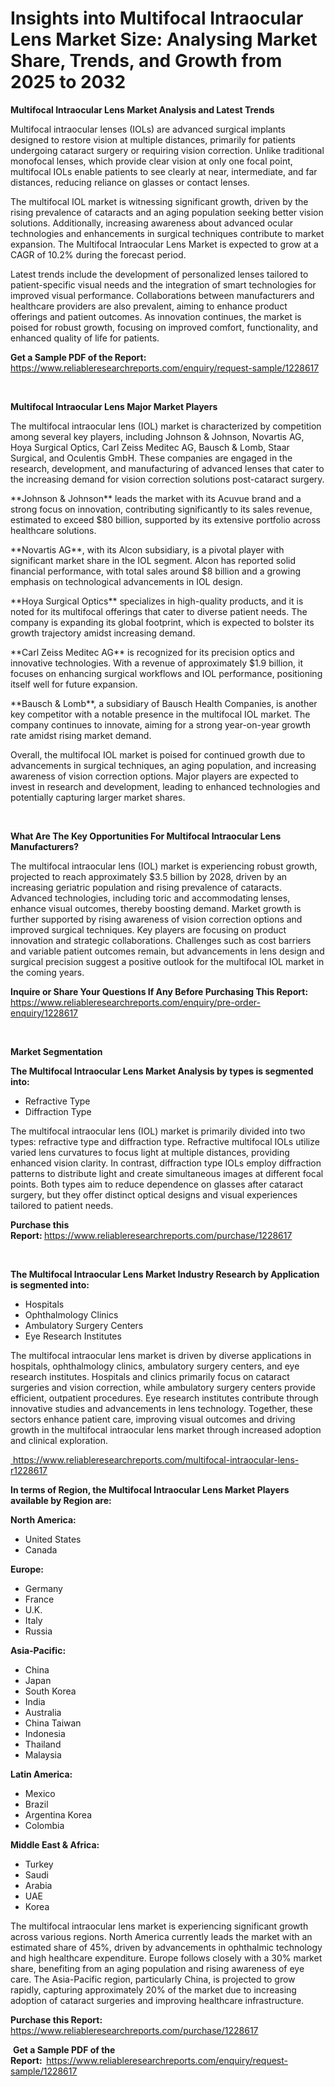 <p><h1>Insights into Multifocal Intraocular Lens Market Size: Analysing Market Share, Trends, and Growth from 2025 to 2032</h1></p><p><strong>Multifocal Intraocular Lens Market Analysis and Latest Trends</strong></p>
<p><p>Multifocal intraocular lenses (IOLs) are advanced surgical implants designed to restore vision at multiple distances, primarily for patients undergoing cataract surgery or requiring vision correction. Unlike traditional monofocal lenses, which provide clear vision at only one focal point, multifocal IOLs enable patients to see clearly at near, intermediate, and far distances, reducing reliance on glasses or contact lenses.</p><p>The multifocal IOL market is witnessing significant growth, driven by the rising prevalence of cataracts and an aging population seeking better vision solutions. Additionally, increasing awareness about advanced ocular technologies and enhancements in surgical techniques contribute to market expansion. The Multifocal Intraocular Lens Market is expected to grow at a CAGR of 10.2% during the forecast period. </p><p>Latest trends include the development of personalized lenses tailored to patient-specific visual needs and the integration of smart technologies for improved visual performance. Collaborations between manufacturers and healthcare providers are also prevalent, aiming to enhance product offerings and patient outcomes. As innovation continues, the market is poised for robust growth, focusing on improved comfort, functionality, and enhanced quality of life for patients.</p></p>
<p><strong>Get a Sample PDF of the Report:&nbsp;</strong> <a href="https://www.reliableresearchreports.com/enquiry/request-sample/1228617?utm_campaign=12&utm_medium=2&utm_source=Github&utm_content=ia&utm_term=13042025&utm_id=multifocal-intraocular-lens">https://www.reliableresearchreports.com/enquiry/request-sample/1228617</a></p>
<p>&nbsp;</p>
<p><strong>Multifocal Intraocular Lens Major Market Players</strong></p>
<p><p>The multifocal intraocular lens (IOL) market is characterized by competition among several key players, including Johnson & Johnson, Novartis AG, Hoya Surgical Optics, Carl Zeiss Meditec AG, Bausch & Lomb, Staar Surgical, and Oculentis GmbH. These companies are engaged in the research, development, and manufacturing of advanced lenses that cater to the increasing demand for vision correction solutions post-cataract surgery.</p><p>**Johnson & Johnson** leads the market with its Acuvue brand and a strong focus on innovation, contributing significantly to its sales revenue, estimated to exceed $80 billion, supported by its extensive portfolio across healthcare solutions.</p><p>**Novartis AG**, with its Alcon subsidiary, is a pivotal player with significant market share in the IOL segment. Alcon has reported solid financial performance, with total sales around $8 billion and a growing emphasis on technological advancements in IOL design.</p><p>**Hoya Surgical Optics** specializes in high-quality products, and it is noted for its multifocal offerings that cater to diverse patient needs. The company is expanding its global footprint, which is expected to bolster its growth trajectory amidst increasing demand.</p><p>**Carl Zeiss Meditec AG** is recognized for its precision optics and innovative technologies. With a revenue of approximately $1.9 billion, it focuses on enhancing surgical workflows and IOL performance, positioning itself well for future expansion.</p><p>**Bausch & Lomb**, a subsidiary of Bausch Health Companies, is another key competitor with a notable presence in the multifocal IOL market. The company continues to innovate, aiming for a strong year-on-year growth rate amidst rising market demand.</p><p>Overall, the multifocal IOL market is poised for continued growth due to advancements in surgical techniques, an aging population, and increasing awareness of vision correction options. Major players are expected to invest in research and development, leading to enhanced technologies and potentially capturing larger market shares.</p></p>
<p>&nbsp;</p>
<p><strong>What Are The Key Opportunities For Multifocal Intraocular Lens Manufacturers?</strong></p>
<p><p>The multifocal intraocular lens (IOL) market is experiencing robust growth, projected to reach approximately $3.5 billion by 2028, driven by an increasing geriatric population and rising prevalence of cataracts. Advanced technologies, including toric and accommodating lenses, enhance visual outcomes, thereby boosting demand. Market growth is further supported by rising awareness of vision correction options and improved surgical techniques. Key players are focusing on product innovation and strategic collaborations. Challenges such as cost barriers and variable patient outcomes remain, but advancements in lens design and surgical precision suggest a positive outlook for the multifocal IOL market in the coming years.</p></p>
<p><strong>Inquire or Share Your Questions If Any Before Purchasing This Report:</strong> <a href="https://www.reliableresearchreports.com/enquiry/pre-order-enquiry/1228617?utm_campaign=12&utm_medium=2&utm_source=Github&utm_content=ia&utm_term=13042025&utm_id=multifocal-intraocular-lens">https://www.reliableresearchreports.com/enquiry/pre-order-enquiry/1228617</a></p>
<p>&nbsp;</p>
<p><strong>Market Segmentation</strong></p>
<p><strong>The Multifocal Intraocular Lens Market Analysis by types is segmented into:</strong></p>
<p><ul><li>Refractive Type</li><li>Diffraction Type</li></ul></p>
<p><p>The multifocal intraocular lens (IOL) market is primarily divided into two types: refractive type and diffraction type. Refractive multifocal IOLs utilize varied lens curvatures to focus light at multiple distances, providing enhanced vision clarity. In contrast, diffraction type IOLs employ diffraction patterns to distribute light and create simultaneous images at different focal points. Both types aim to reduce dependence on glasses after cataract surgery, but they offer distinct optical designs and visual experiences tailored to patient needs.</p></p>
<p><strong>Purchase this Report:&nbsp;</strong><a href="https://www.reliableresearchreports.com/purchase/1228617?utm_campaign=12&utm_medium=2&utm_source=Github&utm_content=ia&utm_term=13042025&utm_id=multifocal-intraocular-lens">https://www.reliableresearchreports.com/purchase/1228617</a></p>
<p>&nbsp;</p>
<p><strong>The Multifocal Intraocular Lens Market Industry Research by Application is segmented into:</strong></p>
<p><ul><li>Hospitals</li><li>Ophthalmology Clinics</li><li>Ambulatory Surgery Centers</li><li>Eye Research Institutes</li></ul></p>
<p><p>The multifocal intraocular lens market is driven by diverse applications in hospitals, ophthalmology clinics, ambulatory surgery centers, and eye research institutes. Hospitals and clinics primarily focus on cataract surgeries and vision correction, while ambulatory surgery centers provide efficient, outpatient procedures. Eye research institutes contribute through innovative studies and advancements in lens technology. Together, these sectors enhance patient care, improving visual outcomes and driving growth in the multifocal intraocular lens market through increased adoption and clinical exploration.</p></p>
<p><a href="https://www.reliableresearchreports.com/multifocal-intraocular-lens-r1228617?utm_campaign=12&utm_medium=2&utm_source=Github&utm_content=ia&utm_term=13042025&utm_id=multifocal-intraocular-lens">&nbsp;https://www.reliableresearchreports.com/multifocal-intraocular-lens-r1228617</a></p>
<p><strong>In terms of Region, the Multifocal Intraocular Lens Market Players available by Region are:</strong></p>
<p>
    <p> <strong> North America: </strong>
        <ul>
            <li>United States</li>
            <li>Canada</li>
        </ul>
        </p> 
    <p> <strong> Europe: </strong>
        <ul>
            <li>Germany</li>
            <li>France</li>
            <li>U.K.</li>
            <li>Italy</li>
            <li>Russia</li>
        </ul>
        </p> 
    <p> <strong> Asia-Pacific: </strong>
        <ul>
            <li>China</li>
            <li>Japan</li>
            <li>South Korea</li>
            <li>India</li>
            <li>Australia</li>
            <li>China Taiwan</li>
            <li>Indonesia</li>
            <li>Thailand</li>
            <li>Malaysia</li>
        </ul>
        </p> 
    <p> <strong> Latin America: </strong>
        <ul>
            <li>Mexico</li>
            <li>Brazil</li>
            <li>Argentina Korea</li>
            <li>Colombia</li>
        </ul>
        </p> 
    <p> <strong> Middle East & Africa: </strong>
        <ul>
            <li>Turkey</li>
            <li>Saudi</li>
            <li>Arabia</li>
            <li>UAE</li>
            <li>Korea</li>
        </ul>
    </p>
    </p>
<p><p>The multifocal intraocular lens market is experiencing significant growth across various regions. North America currently leads the market with an estimated share of 45%, driven by advancements in ophthalmic technology and high healthcare expenditure. Europe follows closely with a 30% market share, benefiting from an aging population and rising awareness of eye care. The Asia-Pacific region, particularly China, is projected to grow rapidly, capturing approximately 20% of the market due to increasing adoption of cataract surgeries and improving healthcare infrastructure.</p></p>
<p><strong>Purchase this Report: </strong><a href="https://www.reliableresearchreports.com/purchase/1228617?utm_campaign=12&utm_medium=2&utm_source=Github&utm_content=ia&utm_term=13042025&utm_id=multifocal-intraocular-lens">https://www.reliableresearchreports.com/purchase/1228617</a></p>
<p>&nbsp;<strong>Get a Sample PDF of the Report:&nbsp;&nbsp;</strong><a href="https://www.reliableresearchreports.com/enquiry/request-sample/1228617?utm_campaign=12&utm_medium=2&utm_source=Github&utm_content=ia&utm_term=13042025&utm_id=multifocal-intraocular-lens">https://www.reliableresearchreports.com/enquiry/request-sample/1228617</a></p>
<p><strong></strong></p>
<p><p></p><p></p><p></p></p>